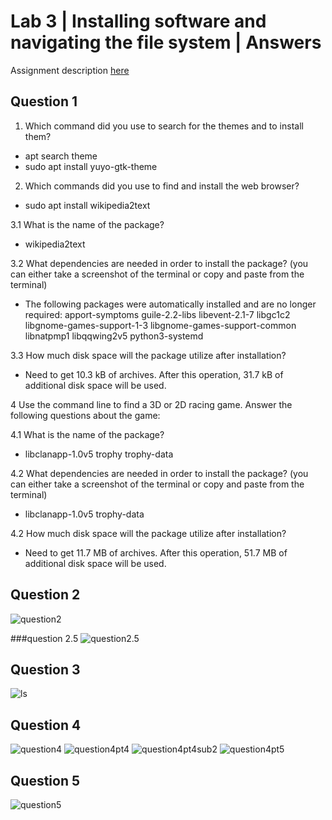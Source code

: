 # Lab 3 | Installing software and navigating the file system | Answers
Assignment description [here](https://raw.githubusercontent.com/ra559/cis106/main/labs/lab3.md)

## Question 1
1. Which command did you use to search for the themes and to install them? 
 * apt search theme 
 * sudo apt install yuyo-gtk-theme
2. Which commands did you use to find and install the web browser?  
* sudo apt install  wikipedia2text
  
3.1 What is the name of the package?
* wikipedia2text
  
3.2 What dependencies are needed in order to install the package? (you can either take a screenshot of the terminal or copy and paste from the terminal)
* The following packages were automatically installed and are no longer required:
  apport-symptoms guile-2.2-libs libevent-2.1-7 libgc1c2 libgnome-games-support-1-3
  libgnome-games-support-common libnatpmp1 libqqwing2v5 python3-systemd


3.3 How much disk space will the package utilize after installation?
* Need to get 10.3 kB of archives.
After this operation, 31.7 kB of additional disk space will be used.

4 Use the command line to find a 3D or 2D racing game. Answer the following questions about the game:

4.1 What is the name of the package?
* libclanapp-1.0v5 trophy trophy-data

4.2 What dependencies are needed in order to install the package? (you can either take a screenshot of the terminal or copy and paste from the terminal)
*  libclanapp-1.0v5 trophy-data


4.2 How much disk space will the package utilize after installation?
* Need to get 11.7 MB of archives.
After this operation, 51.7 MB of additional disk space will be used.
 

## Question 2
![question2](../imgs/lab3q2.png)

###question 2.5
![question2.5](../imgs/lab3q2.5.png)

## Question 3
![ls](../imgs/lab3q3.png)

## Question 4
![question4](../imgs/lab3q4to3.png)
![question4pt4](../imgs/lab3q4pt4.png)
![question4pt4sub2](../imgs/lab3q4pt4sub2.png)
![question4pt5](../imgs/lab3q4pt5.png)

## Question 5
![question5](../imgs/lab3q5.png)